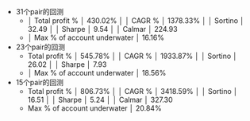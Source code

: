 - 31个pair的回测
	- │ Total profit %              │ 430.02%                  │
	  │ CAGR %                      │ 1378.33%                 │
	  │ Sortino                     │ 32.49                    │
	  │ Sharpe                      │ 9.54                     │
	  │ Calmar                      │ 224.93
	- │ Max % of account underwater │ 16.16%
- 23个pair的回测
	- Total profit %              │ 545.78%                │
	  │ CAGR %                      │ 1933.87%               │
	  │ Sortino                     │ 26.02                  │
	  │ Sharpe                      │ 7.93
	- │ Max % of account underwater │ 18.56%
- 15个pair的回测
	- Total profit %              │ 806.73%                │
	  │ CAGR %                      │ 3418.59%               │
	  │ Sortino                     │ 16.51                  │
	  │ Sharpe                      │ 5.24                   │
	  │ Calmar                      │ 327.30
	- Max % of account underwater │ 20.84%